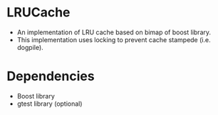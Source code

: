 # LRUCache

- An implementation of LRU cache based on bimap of boost library.
- This implementation uses locking to prevent cache stampede (i.e. dogpile).

# Dependencies
- Boost library
- gtest library (optional)
